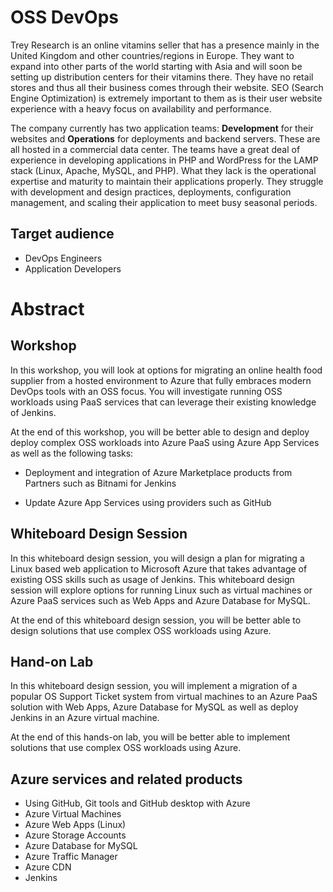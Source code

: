 # OSS DevOps

Trey Research is an online vitamins seller that has a presence mainly in the United Kingdom and other countries/regions in Europe. They want to expand into other parts of the world starting with Asia and will soon be setting up distribution centers for their vitamins there. They have no retail stores and thus all their business comes through their website. SEO (Search Engine Optimization) is extremely important to them as is their user website experience with a heavy focus on availability and performance.

The company currently has two application teams: **Development** for their websites and **Operations** for deployments and backend servers. These are all hosted in a commercial data center. The teams have a great deal of experience in developing applications in PHP and WordPress for the LAMP stack (Linux, Apache, MySQL, and PHP). What they lack is the operational expertise and maturity to maintain their applications properly. They struggle with development and design practices, deployments, configuration management, and scaling their application to meet busy seasonal periods.

## Target audience

- DevOps Engineers
- Application Developers

# Abstract 


## Workshop

In this workshop, you will look at options for migrating an online health food supplier from a hosted environment to Azure that fully embraces modern DevOps tools with an OSS focus. You will investigate running OSS workloads using PaaS services that can leverage their existing knowledge of Jenkins.

At the end of this workshop, you will be better able to design and deploy deploy complex OSS workloads into Azure PaaS using Azure App Services as well as the following tasks:

-   Deployment and integration of Azure Marketplace products from Partners such as Bitnami for Jenkins

-   Update Azure App Services using providers such as GitHub

## Whiteboard Design Session

In this whiteboard design session, you will design a plan for migrating a Linux based web application to Microsoft Azure that takes advantage of existing OSS skills such as usage of Jenkins. This whiteboard design session will explore options for running Linux such as virtual machines or Azure PaaS services such as Web Apps and Azure Database for MySQL. 

At the end of this whiteboard design session, you will be better able to design solutions that use complex OSS workloads using Azure.  

## Hand-on Lab

In this whiteboard design session, you will implement a migration of a popular OS Support Ticket system from virtual machines to an Azure PaaS solution with Web Apps, Azure Database for MySQL as well as deploy Jenkins in an Azure virtual machine. 

At the end of this hands-on lab, you will be better able to implement solutions that use complex OSS workloads using Azure.  


## Azure services and related products
- Using GitHub, Git tools and GitHub desktop with Azure
- Azure Virtual Machines
- Azure Web Apps (Linux)
- Azure Storage Accounts
- Azure Database for MySQL 
- Azure Traffic Manager
- Azure CDN
- Jenkins

